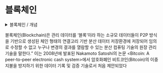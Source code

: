 # 블록체인

<details>

<summary>블록체인 / 개념</summary>



</details>

블록체인(Blockchain)은 관리 데이터를 ‘블록’이라 하는 소규모 데이터들이 P2P 방식을 기반으로 생성된 체인 형태의 연결고리 기반 분산 데이터 저장환경에 저장되어 임의로 수정할 수 없고 누구나 변경의 결과를 열람할 수 있는 분산 컴퓨팅 기술의 원장 관리 기술을 말한다.” 이는 2008년에 발표된 Nakamoto Satoshi의 논문 \<Bitcoin: A peer-to-peer electronic cash system>에서 암호화폐인 비트코인(Bitcoin)의 이중지불을 방지하기 위한 데이터 기록 및 검증 기술로서 처음 제안되었다
